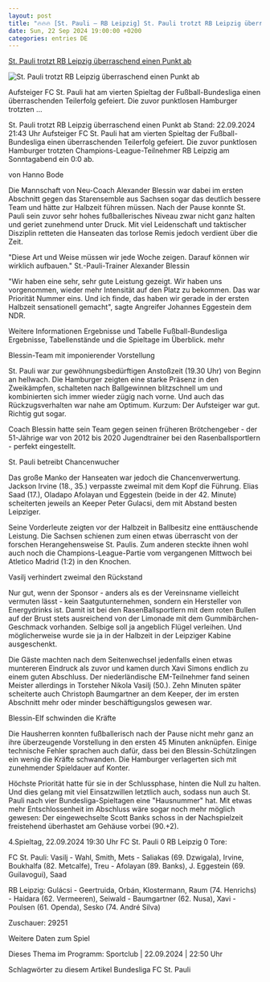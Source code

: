 ```yaml
---
layout: post
title: "🔥🔥🔥 [St. Pauli – RB Leipzig] St. Pauli trotzt RB Leipzig überraschend einen Punkt ab"
date: Sun, 22 Sep 2024 19:00:00 +0200
categories: entries DE
---
```

[St. Pauli trotzt RB Leipzig überraschend einen Punkt ab](https://www.ndr.de/sport/fussball/St-Pauli-trotzt-RB-Leipzig-ueberraschend-einen-Punkt-ab-,pauli8086.html)

![St. Pauli trotzt RB Leipzig überraschend einen Punkt ab](https://www.ndr.de/sport/fussball/stpauli8258_v-contentxl.jpg)

Aufsteiger FC St. Pauli hat am vierten Spieltag der Fußball-Bundesliga einen überraschenden Teilerfolg gefeiert. Die zuvor punktlosen Hamburger trotzten ...

St. Pauli trotzt RB Leipzig überraschend einen Punkt ab Stand: 22.09.2024 21:43 Uhr Aufsteiger FC St. Pauli hat am vierten Spieltag der Fußball-Bundesliga einen überraschenden Teilerfolg gefeiert. Die zuvor punktlosen Hamburger trotzten Champions-League-Teilnehmer RB Leipzig am Sonntagabend ein 0:0 ab.

von Hanno Bode

Die Mannschaft von Neu-Coach Alexander Blessin war dabei im ersten Abschnitt gegen das Starensemble aus Sachsen sogar das deutlich bessere Team und hätte zur Halbzeit führen müssen. Nach der Pause konnte St. Pauli sein zuvor sehr hohes fußballerisches Niveau zwar nicht ganz halten und geriet zunehmend unter Druck. Mit viel Leidenschaft und taktischer Disziplin retteten die Hanseaten das torlose Remis jedoch verdient über die Zeit.

"Diese Art und Weise müssen wir jede Woche zeigen. Darauf können wir wirklich aufbauen." St.-Pauli-Trainer Alexander Blessin

"Wir haben eine sehr, sehr gute Leistung gezeigt. Wir haben uns vorgenommen, wieder mehr Intensität auf den Platz zu bekommen. Das war Priorität Nummer eins. Und ich finde, das haben wir gerade in der ersten Halbzeit sensationell gemacht", sagte Angreifer Johannes Eggestein dem NDR.

Weitere Informationen Ergebnisse und Tabelle Fußball-Bundesliga Ergebnisse, Tabellenstände und die Spieltage im Überblick. mehr

Blessin-Team mit imponierender Vorstellung

St. Pauli war zur gewöhnungsbedürftigen Anstoßzeit (19.30 Uhr) von Beginn an hellwach. Die Hamburger zeigten eine starke Präsenz in den Zweikämpfen, schalteten nach Ballgewinnen blitzschnell um und kombinierten sich immer wieder zügig nach vorne. Und auch das Rückzugsverhalten war nahe am Optimum. Kurzum: Der Aufsteiger war gut. Richtig gut sogar.

Coach Blessin hatte sein Team gegen seinen früheren Brötchengeber - der 51-Jährige war von 2012 bis 2020 Jugendtrainer bei den Rasenballsportlern - perfekt eingestellt.

St. Pauli betreibt Chancenwucher

Das große Manko der Hanseaten war jedoch die Chancenverwertung. Jackson Irvine (18., 35.) verpasste zweimal mit dem Kopf die Führung. Elias Saad (17.), Oladapo Afolayan und Eggestein (beide in der 42. Minute) scheiterten jeweils an Keeper Peter Gulacsi, dem mit Abstand besten Leipziger.

Seine Vorderleute zeigten vor der Halbzeit in Ballbesitz eine enttäuschende Leistung. Die Sachsen schienen zum einen etwas überrascht von der forschen Herangehensweise St. Paulis. Zum anderen steckte ihnen wohl auch noch die Champions-League-Partie vom vergangenen Mittwoch bei Atletico Madrid (1:2) in den Knochen.

Vasilj verhindert zweimal den Rückstand

Nur gut, wenn der Sponsor - anders als es der Vereinsname vielleicht vermuten lässt - kein Saatgutunternehmen, sondern ein Hersteller von Energydrinks ist. Damit ist bei den RasenBallsportlern mit dem roten Bullen auf der Brust stets ausreichend von der Limonade mit dem Gummibärchen-Geschmack vorhanden. Selbige soll ja angeblich Flügel verleihen. Und möglicherweise wurde sie ja in der Halbzeit in der Leipziger Kabine ausgeschenkt.

Die Gäste machten nach dem Seitenwechsel jedenfalls einen etwas muntereren Eindruck als zuvor und kamen durch Xavi Simons endlich zu einem guten Abschluss. Der niederländische EM-Teilnehmer fand seinen Meister allerdings in Torsteher Nikola Vasilj (50.). Zehn Minuten später scheiterte auch Christoph Baumgartner an dem Keeper, der im ersten Abschnitt mehr oder minder beschäftigungslos gewesen war.

Blessin-Elf schwinden die Kräfte

Die Hausherren konnten fußballerisch nach der Pause nicht mehr ganz an ihre überzeugende Vorstellung in den ersten 45 Minuten anknüpfen. Einige technische Fehler sprachen auch dafür, dass bei den Blessin-Schützlingen ein wenig die Kräfte schwanden. Die Hamburger verlagerten sich mit zunehmender Spieldauer auf Konter.

Höchste Priorität hatte für sie in der Schlussphase, hinten die Null zu halten. Und dies gelang mit viel Einsatzwillen letztlich auch, sodass nun auch St. Pauli nach vier Bundesliga-Spieltagen eine "Hausnummer" hat. Mit etwas mehr Entschlossenheit im Abschluss wäre sogar noch mehr möglich gewesen: Der eingewechselte Scott Banks schoss in der Nachspielzeit freistehend überhastet am Gehäuse vorbei (90.+2).

4.Spieltag, 22.09.2024 19:30 Uhr FC St. Pauli 0 RB Leipzig 0 Tore:

FC St. Pauli: Vasilj - Wahl, Smith, Mets - Saliakas (69. Dzwigala), Irvine, Boukhalfa (82. Metcalfe), Treu - Afolayan (89. Banks), J. Eggestein (69. Guilavogui), Saad

RB Leipzig: Gulácsi - Geertruida, Orbán, Klostermann, Raum (74. Henrichs) - Haidara (62. Vermeeren), Seiwald - Baumgartner (62. Nusa), Xavi - Poulsen (61. Openda), Sesko (74. André Silva)

Zuschauer: 29251



Weitere Daten zum Spiel

Dieses Thema im Programm: Sportclub | 22.09.2024 | 22:50 Uhr

Schlagwörter zu diesem Artikel Bundesliga FC St. Pauli

